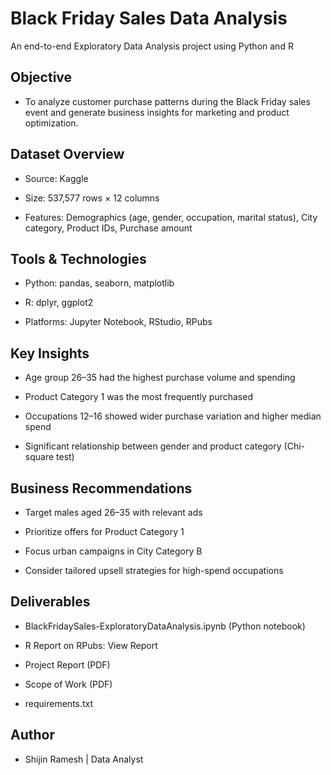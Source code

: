 # Black Friday Sales Data Analysis

An end-to-end Exploratory Data Analysis project using Python and R

## Objective

* To analyze customer purchase patterns during the Black Friday sales event and generate business insights for marketing and product optimization.

## Dataset Overview

* Source: Kaggle

* Size: 537,577 rows × 12 columns

* Features: Demographics (age, gender, occupation, marital status), City category, Product IDs, Purchase amount

## Tools & Technologies

* Python: pandas, seaborn, matplotlib

* R: dplyr, ggplot2

* Platforms: Jupyter Notebook, RStudio, RPubs

## Key Insights

* Age group 26–35 had the highest purchase volume and spending

* Product Category 1 was the most frequently purchased

* Occupations 12–16 showed wider purchase variation and higher median spend

* Significant relationship between gender and product category (Chi-square test)

## Business Recommendations

* Target males aged 26–35 with relevant ads

* Prioritize offers for Product Category 1

* Focus urban campaigns in City Category B

* Consider tailored upsell strategies for high-spend occupations

## Deliverables

* BlackFridaySales-ExploratoryDataAnalysis.ipynb (Python notebook)

* R Report on RPubs: View Report

* Project Report (PDF)

* Scope of Work (PDF)

* requirements.txt

## Author

* Shijin Ramesh | Data Analyst 
